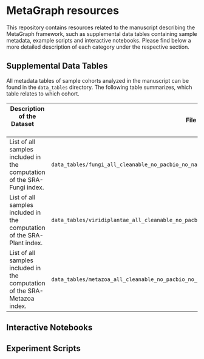 # MetaGraph resources
This repository contains resources related to the manuscript describing the MetaGraph framework, such as supplemental data tables containing sample metadata, example scripts and interactive notebooks. Please find below a more detailed description of each category under the respective section.

## Supplemental Data Tables
All metadata tables of sample cohorts analyzed in the manuscript can be found in the `data_tables` directory. The following table summarizes, which table relates to which cohort.

| **Description of the Dataset** &nbsp; &nbsp; &nbsp; &nbsp; &nbsp; &nbsp; &nbsp; &nbsp; &nbsp; &nbsp; | **File** |
| ------------------------------------------ | --- |
| List of all samples included in the computation of the SRA-Fungi index. | `data_tables/fungi_all_cleanable_no_pacbio_no_nanopore_metadata_only_genomic.tsv.gz` | 
| List of all samples included in the computation of the SRA-Plant index. | `data_tables/viridiplantae_all_cleanable_no_pacbio_no_nanopore_metadata_only_genomic.tsv.gz` | 
|List of all samples included in the computation of the SRA-Metazoa index. | `data_tables/metazoa_all_cleanable_no_pacbio_no_nanopore_metadata_only_genomic.tsv.gz` | 

## Interactive Notebooks

## Experiment Scripts
